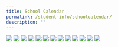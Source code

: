 ```yaml
---
title: School Calendar
permalink: /student-info/schoolcalendar/
description: ""
---
```

![](/images/2023%20School%20Calendar/0123Jan.jpg)
![](/images/2023%20School%20Calendar/0223Feb.jpg)
![](/images/2023%20School%20Calendar/0323Mar.jpg)
![](/images/2023%20School%20Calendar/0423Apr.jpg)
![](/images/2023%20School%20Calendar/0523May.jpg)
![](/images/2023%20School%20Calendar/0623Jun.jpg)
![](/images/2023%20School%20Calendar/0723Jul.jpg)
![](/images/2023%20School%20Calendar/0823Aug.jpg)
![](/images/2023%20School%20Calendar/0923Sep.jpg)
![](/images/2023%20School%20Calendar/0923Sep.jpg)
![](/images/2023%20School%20Calendar/1023Oct.jpg)
![](/images/2023%20School%20Calendar/1123Nov.jpg)
![](/images/2023%20School%20Calendar/1223Dec.jpg)